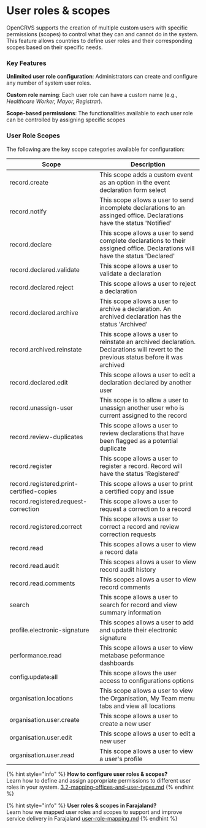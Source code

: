 # User roles & scopes

OpenCRVS supports the creation of multiple custom users with specific permissions (scopes) to control what they can and cannot do in the system. This feature allows countries to define user roles and their corresponding scopes based on their specific needs.

### Key Features

**Unlimited user role configuration**: Administrators can create and configure any number of system user roles.

**Custom role naming**: Each user role can have a custom name (e.g., _Healthcare Worker, Mayor, Registrar_).

**Scope-based permissions**: The functionalities available to each user role can be controlled by assigning specific scopes

### User Role Scopes

The following are the key scope categories available for configuration:

| Scope                                    | Description                                                                                                                           |
| ---------------------------------------- | ------------------------------------------------------------------------------------------------------------------------------------- |
| record.create                            | This scope adds a custom event as an option in the event declaration form select                                                      |
| record.notify                            | This scope allows a user to send incomplete declarations to an assinged office. Declarations have the status 'Notified'               |
| record.declare                           | This scope allows a user to send complete declarations to their assigned office. Declarations will have the status 'Declared'         |
| record.declared.validate                 | This scope allows a user to validate a declaration                                                                                    |
| record.declared.reject                   | This scope allows a user to reject a declaration                                                                                      |
| record.declared.archive                  | This scope allows a user to archive a declaration. An archived declaration has the status 'Archived'                                  |
| record.archived.reinstate                | This scope allows a user to reinstate an archived declaration. Declarations will revert to the previous status before it was archived |
| record.declared.edit                     | This scope allows a user to edit a declaration declared by another user                                                               |
| record.unassign-user                     | This scope is to allow a user to unassign another user who is current assigned to the record                                          |
| record.review-duplicates                 | This scope allows a user to review declarations that have been flagged as a potential duplicate                                       |
| record.register                          | This scope allows a user to register a record. Record will have the status 'Registered'                                               |
| record.registered.print-certified-copies | This scope allows a user to print a certified copy and issue                                                                          |
| record.registered.request-correction     | This scope allows a user to request a correction to a record                                                                          |
| record.registered.correct                | This scope allows a user to correct a record and review correction requests                                                           |
| record.read                              | This scopes allows a user to view a record data                                                                                       |
| record.read.audit                        | This scopes allows a user to view record audit history                                                                                |
| record.read.comments                     | This scopes allows a user to view record comments                                                                                     |
| search                                   | This scope allows a user to search for record and view summary information                                                            |
| profile.electronic-signature             | This scopes allows a user to add and update their electronic signature                                                                |
| performance.read                         | This scope allows a user to view metabase peformance dashboards                                                                       |
| config.update:all                        | This scope allows the user access to configurations options                                                                           |
| organisation.locations                   | This scope allows a user to view the Organisation, My Team menu tabs and view all locations                                           |
| organisation.user.create                 | This scope allows a user to create a new user                                                                                         |
| organisation.user.edit                   | This scope allows a user to edit a new user                                                                                           |
| organisation.user.read                   | This scope allows a user to view a user's profile                                                                                     |

{% hint style="info" %}
**How to configure user roles & scopes?**\
Learn how to define and assign appropriate permissions to different user roles in your system. [3.2-mapping-offices-and-user-types.md](../../setup/2.-gather-requirements/3.2-mapping-offices-and-user-types.md "mention")
{% endhint %}

{% hint style="info" %}
**User roles & scopes in Farajaland?**\
Learn how we mapped user roles and scopes to support and improve service delivery in Farajaland [user-role-mapping.md](../../default-configuration/opencrvs-configuration-in-farajaland/user-role-mapping.md "mention")
{% endhint %}
